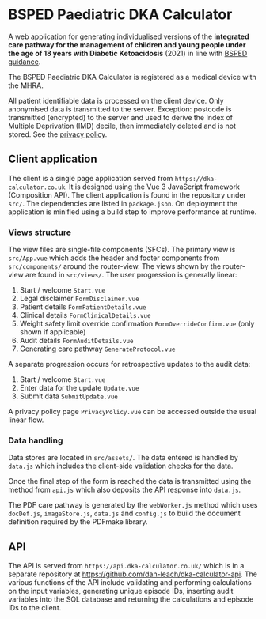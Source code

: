 # BSPED Paediatric DKA Calculator

A web application for generating individualised versions of the **integrated care pathway for the management of children and young people under the age of 18 years with Diabetic Ketoacidosis** (2021) in line with [BSPED guidance](https://www.bsped.org.uk/clinical-resources/bsped-dka-guidelines/).

The BSPED Paediatric DKA Calculator is registered as a medical device with the MHRA.

All patient identifiable data is processed on the client device. Only anonymised data is transmitted to the server. Exception: postcode is transmitted (encrypted) to the server and used to derive the Index of Multiple Deprivation (IMD) decile, then immediately deleted and is not stored. See the [privacy policy](https://dka-calculator.co.uk/privacy-policy).

## Client application

The client is a single page application served from `https://dka-calculator.co.uk`. It is designed using the Vue 3 JavaScript framework (Composition API). The client application is found in the repository under `src/`. The dependencies are listed in `package.json`. On deployment the application is minified using a build step to improve performance at runtime.

### Views structure

The view files are single-file components (SFCs). The primary view is `src/App.vue` which adds the header and footer components from `src/components/` around the router-view. The views shown by the router-view are found in `src/views/`. The user progression is generally linear:

1. Start / welcome `Start.vue`
2. Legal disclaimer `FormDisclaimer.vue`
3. Patient details `FormPatientDetails.vue`
4. Clinical details `FormClinicalDetails.vue`
5. Weight safety limit override confirmation `FormOverrideConfirm.vue` (only shown if applicable)
6. Audit details `FormAuditDetails.vue`
7. Generating care pathway `GenerateProtocol.vue`

A separate progression occurs for retrospective updates to the audit data:

1. Start / welcome `Start.vue`
2. Enter data for the update `Update.vue`
3. Submit data `SubmitUpdate.vue`

A privacy policy page `PrivacyPolicy.vue` can be accessed outside the usual linear flow.

### Data handling

Data stores are located in `src/assets/`. The data entered is handled by `data.js` which includes the client-side validation checks for the data.

Once the final step of the form is reached the data is transmitted using the method from `api.js` which also deposits the API response into `data.js`.

The PDF care pathway is generated by the `webWorker.js` method which uses `docDef.js`, `imageStore.js`, `data.js` and `config.js` to build the document definition required by the PDFmake library.

## API

The API is served from `https://api.dka-calculator.co.uk/` which is in a separate repository at <https://github.com/dan-leach/dka-calculator-api>. The various functions of the API include validating and performing calculations on the input variables, generating unique episode IDs, inserting audit variables into the SQL database and returning the calculations and episode IDs to the client.
